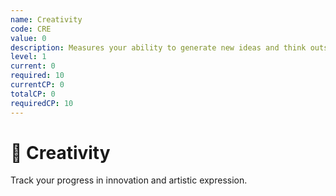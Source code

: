 ```yaml
---
name: Creativity
code: CRE
value: 0
description: Measures your ability to generate new ideas and think outside the box.
level: 1
current: 0
required: 10
currentCP: 0
totalCP: 0
requiredCP: 10
---
```

# 🎨 Creativity

Track your progress in innovation and artistic expression.